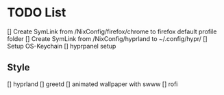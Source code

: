 # TODO List

[] Create SymLink from /NixConfig/firefox/chrome to firefox default profile folder
[] Create SymLink from /NixConfig/hyprland to ~/.config/hypr/
[] Setup OS-Keychain
[] hyprpanel setup

## Style

[] hyprland
[] greetd
[] animated wallpaper with swww
[] rofi
